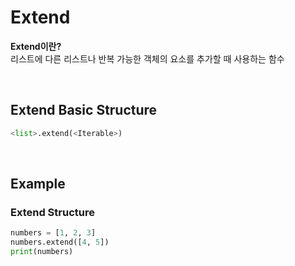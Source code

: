 # Extend
**Extend이란?** <br>
리스트에 다른 리스트나 반복 가능한 객체의 요소를 추가할 때 사용하는 함수

<br>

## Extend Basic Structure
```python
<list>.extend(<Iterable>)
```

<br>

## Example
### Extend Structure
```python
numbers = [1, 2, 3]  
numbers.extend([4, 5])  
print(numbers)
```